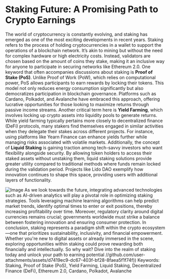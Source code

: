 # Staking Future: A Promising Path to Crypto Earnings
The world of cryptocurrency is constantly evolving, and staking has emerged as one of the most exciting developments in recent years. Staking refers to the process of holding cryptocurrencies in a wallet to support the operations of a blockchain network. It’s akin to mining but without the need for complex hardware or high electricity costs. Instead, validators are chosen based on the amount of coins they stake, making it an inclusive way for anyone to participate in securing networks like Ethereum 2.0.
One keyword that often accompanies discussions about staking is **Proof of Stake (PoS)**. Unlike Proof of Work (PoW), which relies on computational power, PoS allows participants to earn rewards by locking their tokens. This model not only reduces energy consumption significantly but also democratizes participation in blockchain governance. Platforms such as Cardano, Polkadot, and Avalanche have embraced this approach, offering lucrative opportunities for those looking to maximize returns through passive income streams.
Another critical term here is **Yield Farming**, which involves locking up crypto assets into liquidity pools to generate returns. While yield farming typically pertains more closely to decentralized finance (DeFi) protocols, many stakers find themselves engaged in similar activities when they delegate their stakes across different projects. For instance, using platforms like Yearn Finance can enhance yields further while managing risks associated with volatile markets.
Additionally, the concept of **Liquid Staking** is gaining traction among tech-savvy investors who want flexibility alongside security. By allowing token holders to access their staked assets without unstaking them, liquid staking solutions provide greater utility compared to traditional methods where funds remain locked during the validation period. Projects like Lido DAO exemplify how innovation continues to shape this space, providing users with additional layers of functionality.

![Image](https://github.com/user-attachments/assets/d7419ec9-dc67-403f-bf28-8faea5f1f74f)
As we look towards the future, integrating advanced technologies such as AI-driven analytics will play a pivotal role in optimizing staking strategies. Tools leveraging machine learning algorithms can help predict market trends, identify optimal times to enter or exit positions, thereby increasing profitability over time. Moreover, regulatory clarity around digital currencies remains crucial; governments worldwide must strike a balance between fostering innovation and ensuring consumer protection.
In conclusion, staking represents a paradigm shift within the crypto ecosystem—one that prioritizes sustainability, inclusivity, and financial empowerment. Whether you're new to digital assets or already immersed in the scene, exploring opportunities within staking could prove rewarding both financially and intellectually. So why wait? Dive into the realm of staking today and unlock your path to earning potential 
 //github.com/user-attachments/assets/d7419ec9-dc67-403f-bf28-8faea5f1f74f))
Keywords: Staking, Proof of Stake (PoS), Yield Farming, Liquid Staking, Decentralized Finance (DeFi), Ethereum 2.0, Cardano, Polkadot, Avalanche
